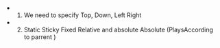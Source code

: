 - 1) We need to specify Top, Down, Left Right 
- 2) Static Sticky Fixed Relative and absolute
    Absolute (PlaysAccording to parrent )